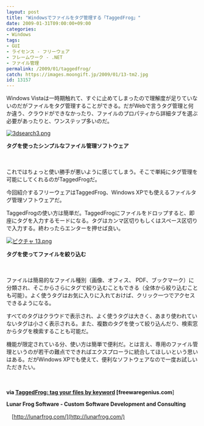```yaml
---
layout: post
title: "Windowsでファイルをタグ管理する「TaggedFrog」"
date: 2009-01-31T09:00:00+09:00
categories:
- Windows
tags: 
- GUI
- ライセンス - フリーウェア
- フレームワーク - .NET
- ファイル管理
permalink: /2009/01/taggedfrog/
catch: https://images.moongift.jp/2009/01/13-tm2.jpg
id: 13157
---
```

Windows Vistaは一時期触れて、すぐに止めてしまったので理解度が足りていないのだがファイルをタグ管理することができる。だがWebで言うタグ管理と何か違う、クラウドができなかったり、ファイルのプロパティから詳細タブを選ぶ必要があったりと、ワンステップ多いのだ。

  

[![3dsearch3.png](https://images.moongift.jp/2009/01/3dsearch3-tm1.jpg)](https://images.moongift.jp/2009/01/3dsearch31.png)  
  
**タグを使ったシンプルなファイル管理ソフトウェア**

  

　

  

これではちょっと使い勝手が悪いように感じてしまう。そこで単純にタグ管理を可能にしてくれるのがTaggedFrogだ。

  

今回紹介するフリーウェアはTaggedFrog、Windows XPでも使えるファイルタグ管理ソフトウェアだ。

  
<!--more-->

TaggedFrogの使い方は簡単だ。TaggedFrogにファイルをドロップすると、即座にタグを入力するモードになる。タグはカンマ区切りもしくはスペース区切りで入力する。終わったらエンターを押せば良い。

  

[![ピクチャ 13.png](https://images.moongift.jp/2009/01/13-tm2.jpg)](https://images.moongift.jp/2009/01/132.png)  
  
**タグを使ってファイルを絞り込む**

  

　

  

ファイルは簡易的なファイル種別（画像、オフィス、 PDF、ブックマーク）に分類され、そこからさらにタグで絞り込むこともできる（全体から絞り込むことも可能）。よく使うタグはお気に入りに入れておけば、クリック一つでアクセスできるようになる。

  

すべてのタグはクラウドで表示され、よく使うタグは大きく、あまり使われていないタグは小さく表示される。また、複数のタグを使って絞り込んだり、検索窓からタグを検索することも可能だ。

  

機能が限定されている分、使い方は簡単で便利だ。とは言え、専用のファイル管理というのが若干の難点でできればエクスプローラに統合してほしいという思いはある。だがWindows XPでも使えて、便利なソフトウェアなので一度お試しいただきたい。

  

　

  

**via [TaggedFrog: tag your files by keyword](http://www.freewaregenius.com/2009/01/21/taggedfrog-tag-your-files-by-keyword/) [freewaregenius.com**]

  

**Lunar Frog Software - Custom Software Development and Consulting**  
  
　[http://lunarfrog.com/](http://lunarfrog.com/)

  
